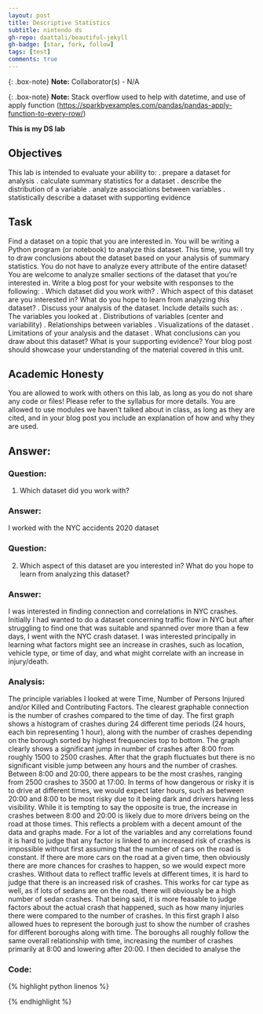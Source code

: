 ```yaml
---
layout: post
title: Descriptive Statistics
subtitle: nintendo ds
gh-repo: daattali/beautiful-jekyll
gh-badge: [star, fork, follow]
tags: [test]
comments: true
---
```


{: .box-note}
**Note:** Collaborator(s) - N/A

{: .box-note}
**Note:** Stack overflow used to help with datetime, and use of apply function (https://sparkbyexamples.com/pandas/pandas-apply-function-to-every-row/)

**This is my DS lab**


## Objectives
This lab is intended to evaluate your ability to:
. prepare a dataset for analysis
. calculate summary statistics for a dataset
. describe the distribution of a variable
. analyze associations between variables
. statistically describe a dataset with supporting evidence

## Task
Find a dataset on a topic that you are interested in. You will be writing a Python program (or notebook) to analyze this dataset. This time, you will try to draw conclusions about the dataset based on your analysis of summary statistics. You do not have to analyze every attribute of the entire dataset! You are welcome to analyze smaller sections of the dataset that youʼre interested in. Write a blog post for your website with responses to the following:
. Which dataset did you work with?
. Which aspect of this dataset are you interested in? What do you hope to learn from analyzing this dataset?
. Discuss your analysis of the dataset. Include details such as:
. The variables you looked at
. Distributions of variables (center and variability)
. Relationships between variables
. Visualizations of the dataset
. Limitations of your analysis and the dataset
. What conclusions can you draw about this dataset? What is your supporting evidence? Your blog post should showcase your understanding of the material covered in this unit.

## Academic Honesty
You are allowed to work with others on this lab, as long as you do not share any code or files! Please refer to
the syllabus for more details.
You are allowed to use modules we havenʼt talked about in class, as long as they are cited, and in your blog
post you include an explanation of how and why they are used.

## Answer:

### Question:
1. Which dataset did you work with?

### Answer:
I worked with the NYC accidents 2020 dataset

### Question:
2. Which aspect of this dataset are you interested in? What do you hope to learn from analyzing this dataset?

### Answer:
I was interested in finding connection and correlations in NYC crashes. Initially I had wanted to do a dataset concerning traffic flow in NYC but after struggling to find one that was suitable and spanned over more than a few days, I went with the NYC crash dataset. I was interested principally in learning what factors might see an increase in crashes, such as location, vehicle type, or time of day, and what might correlate with an increase in injury/death.

### Analysis:

  The principle variables I looked at were Time, Number of Persons Injured and/or Killed and Contributing Factors. The clearest graphable connection is the number of crashes compared to the time of day. The first graph shows a histogram of crashes during 24 different  time periods (24 hours, each bin representing 1 hour), along with the number of  crashes depending on the borough sorted by highest frequencies top to bottom. The graph clearly shows a significant jump in number of crashes after 8:00 from roughly 1500 to 2500 crashes. After that the graph fluctuates but there is no significant visible jump between any hours and the number of crashes. Between 8:00 and 20:00, there appears to be the most crashes, ranging from 2500 crashes to 3500 at 17:00. In terms of how dangerous or risky it is to drive at different times, we would expect later hours, such as between 20:00 and 8:00 to be most risky due to it being dark and drivers having less visibility. While it is tempting to say the opposite is true, the increase in crashes between 8:00 and 20:00 is likely due to more drivers being on the road at those times. This reflects a problem with a decent amount of the data and graphs made. For a lot of the variables and any correlations found it is hard to judge that any factor is linked to an increased risk of crashes is impossible without first assuming that the number of cars on the road is constant. If there are more cars on the road at a given time, then obviously there are more chances for crashes to happen, so we would expect more crashes. Without data to reflect traffic levels at different times, it is hard to judge that there is an increased risk of crashes. This works for car type as well, as if lots of sedans are on the road, there will obviously be a high number of sedan crashes. That being said, it is more feasable to judge factors about the actual crash that happened, such as how many injuries there were compared to the number of crashes. In this first graph I also allowed hues to represent the borough just to show the number of crashes for different boroughs along with time. The boroughs all roughly follow the same overall relationship with time, increasing the number of crashes primarily at 8:00 and lowering after 20:00.
  I then decided to analyse the 

### Code:
{% highlight python linenos %}

{% endhighlight %}
